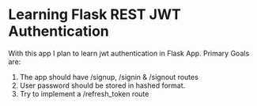 # Learning Flask REST JWT Authentication

With this app I plan to learn jwt authentication in Flask App.
Primary Goals are:

1. The app should have /signup, /signin & /signout routes
2. User password should be stored in hashed format.
3. Try to implement a /refresh_token route

